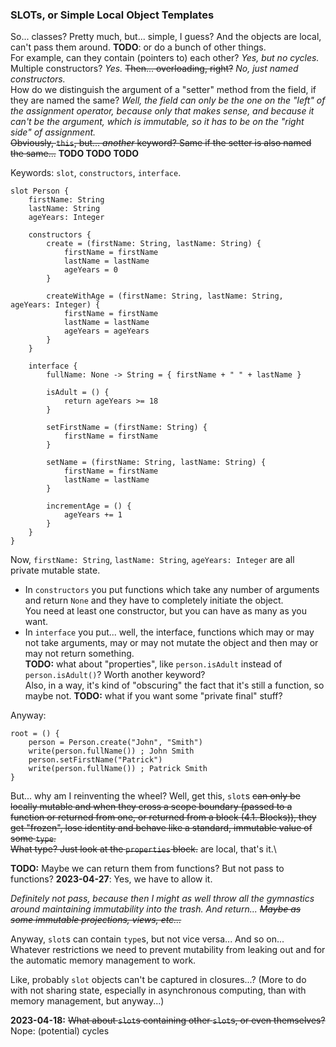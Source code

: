 ### SLOTs, or Simple Local Object Templates

So... classes? Pretty much, but... simple, I guess? And the objects are local, can't pass them around.
**TODO**: or do a bunch of other things.\
For example, can they contain (pointers to) each other? _Yes, but no cycles._ Multiple constructors? _Yes._
~~Then... overloading, right?~~ _No, just named constructors._\
How do we distinguish the argument of a "setter" method from the field, if they are named the same?
_Well, the field can only be the one on the "left" of the assignment operator, because only that makes sense,
and because it can't be the argument, which is immutable, so it has to be on the "right side" of assignment._\
~~Obviously, `this`, but... _another_ keyword? Same if the setter is also named the same...~~ **TODO TODO TODO**

Keywords: `slot`, `constructors`, `interface`.

```
slot Person {
    firstName: String
    lastName: String
    ageYears: Integer
    
    constructors {
        create = (firstName: String, lastName: String) {
            firstName = firstName
            lastName = lastName
            ageYears = 0
        }
        
        createWithAge = (firstName: String, lastName: String, ageYears: Integer) {
            firstName = firstName
            lastName = lastName
            ageYears = ageYears
        }
    }
    
    interface {
        fullName: None -> String = { firstName + " " + lastName }
        
        isAdult = () {
            return ageYears >= 18
        }
    
        setFirstName = (firstName: String) {
            firstName = firstName
        }
        
        setName = (firstName: String, lastName: String) {
            firstName = firstName
            lastName = lastName
        }
        
        incrementAge = () {
            ageYears += 1
        }
    }
}
```

Now, `firstName: String`, `lastName: String`, `ageYears: Integer` are all private mutable state.

- In `constructors` you put functions which take any number of arguments and return `None` and they have to completely initiate the object.\
  You need at least one constructor, but you can have as many as you want.
- In `interface` you put... well, the interface, functions which may or may not take arguments, may or may not mutate the object
  and then may or may not return something.\
  **TODO:** what about "properties", like `person.isAdult` instead of `person.isAdult()`? Worth another keyword?\
  Also, in a way, it's kind of "obscuring" the fact that it's still a function, so maybe not.
  **TODO:** what if you want some "private final" stuff?

Anyway:

```
root = () {
    person = Person.create("John", "Smith")
    write(person.fullName()) ; John Smith
    person.setFirstName("Patrick")
    write(person.fullName()) ; Patrick Smith
}
```

But... why am I reinventing the wheel? Well, get this, `slot`s ~~can only be locally mutable and when they cross a scope boundary
(passed to a function or returned from one, or returned from a block (4.1. Blocks)),
they get "frozen", lose identity and behave like a standard, immutable value of some `type`.\
What type? Just look at the `properties` block.~~ are local, that's it.\

**TODO:** Maybe we can return them from functions? But not pass to functions? **2023-04-27**: Yes, we have to allow it.

_Definitely not pass, because then I might as well throw all the gymnastics around maintaining immutability into the trash.
And return... ~~Maybe as some immutable projections, views, etc...~~_

Anyway, `slot`s can contain `type`s, but not vice versa... And so on... Whatever restrictions we need
to prevent mutability from leaking out and for the automatic memory management to work.

Like, probably `slot` objects can't be captured in closures...?
(More to do with not sharing state, especially in asynchronous computing, than with memory management, but anyway...)

**2023-04-18:** ~~What about `slot`s containing other `slot`s, or even themselves?~~ Nope: (potential) cycles
